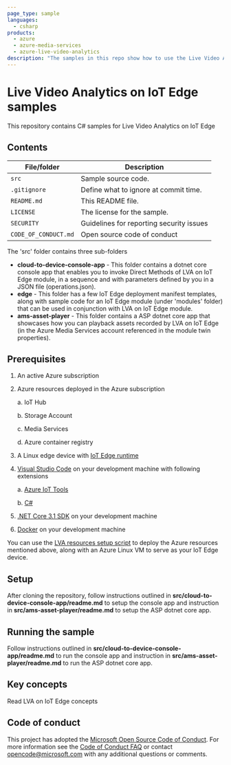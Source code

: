 ```yaml
---
page_type: sample
languages:
  - csharp
products:
  - azure
  - azure-media-services
  - azure-live-video-analytics
description: "The samples in this repo show how to use the Live Video Analytics on IoT Edge that enables you to capture, record, and analyze videos using AI."  
---
```


# Live Video Analytics on IoT Edge samples

This repository contains C# samples for Live Video Analytics on IoT Edge

## Contents

| File/folder       | Description                                |
|----------------------|--------------------------------------------|
| `src`                | Sample source code.                        |
| `.gitignore`         | Define what to ignore at commit time.      |
| `README.md`          | This README file.                          |
| `LICENSE`            | The license for the sample.                |
| `SECURITY`           | Guidelines for reporting security issues   |
| `CODE_OF_CONDUCT.md` | Open source code of conduct                |

The 'src' folder contains three sub-folders

* **cloud-to-device-console-app** - This folder contains a dotnet core console app that enables you to invoke Direct Methods of LVA on IoT Edge module, in a sequence and with parameters defined by you in a JSON file (operations.json).
* **edge** - This folder has a few IoT Edge deployment manifest templates, along with sample code for an IoT Edge module (under 'modules' folder) that can be used in conjunction with LVA on IoT Edge module.
* **ams-asset-player** - This folder contains a ASP dotnet core app that showcases how you can playback assets recorded by LVA on IoT Edge (in the Azure Media Services account referenced in the module twin properties).

## Prerequisites

1. An active Azure subscription
2. Azure resources deployed in the Azure subscription

    a. IoT Hub

    b. Storage Account

    c. Media Services

    d. Azure container registry

3. A Linux edge device with [IoT Edge runtime](https://docs.microsoft.com/en-us/azure/iot-edge/how-to-install-iot-edge-linux)

4. [Visual Studio Code](https://code.visualstudio.com/) on your development machine with following extensions

    a. [Azure IoT Tools](https://marketplace.visualstudio.com/items?itemName=vsciot-vscode.azure-iot-tools)

    b. [C#](https://marketplace.visualstudio.com/items?itemName=ms-dotnettools.csharp)

5. [.NET Core 3.1 SDK](https://dotnet.microsoft.com/download/dotnet-core/3.1) on your development machine

6. [Docker](https://docs.docker.com/engine/install/) on your development machine

You can use the [LVA resources setup script](https://github.com/Azure/live-video-analytics/tree/master/edge/setup) to deploy the Azure resources mentioned above, along with an Azure Linux VM to serve as your IoT Edge device.

## Setup

After cloning the repository, follow instructions outlined in **src/cloud-to-device-console-app/readme.md** to setup the console app and instruction in **src/ams-asset-player/readme.md** to setup the ASP dotnet core app.

## Running the sample

Follow instructions outlined in **src/cloud-to-device-console-app/readme.md** to run the console app and instruction in **src/ams-asset-player/readme.md** to run the ASP dotnet core app.

## Key concepts

Read LVA on IoT Edge concepts

## Code of conduct

This project has adopted the [Microsoft Open Source Code of Conduct](https://opensource.microsoft.com/codeofconduct/). For more information see the [Code of Conduct FAQ](https://opensource.microsoft.com/codeofconduct/faq/) or
contact [opencode@microsoft.com](mailto:opencode@microsoft.com) with any additional questions or comments.
